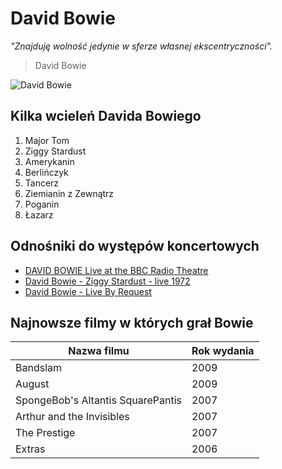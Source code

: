 # David Bowie

_"Znajduję wolność jedynie w sferze własnej ekscentryczności"._
>David Bowie

![David Bowie](https://s-media-cache-ak0.pinimg.com/736x/1a/97/a0/1a97a03261d43bde728398f8a1389cf8.jpg)

## Kilka wcieleń Davida Bowiego
1. Major Tom
1. Ziggy Stardust
1. Amerykanin
1. Berlińczyk
1. Tancerz
1. Ziemianin z Zewnątrz
1. Poganin
1. Łazarz

## Odnośniki do występów koncertowych
* [DAVID BOWIE Live at the BBC Radio Theatre](https://www.youtube.com/watch?v=TacjMOv6Xwo)
* [David Bowie - Ziggy Stardust - live 1972](https://www.youtube.com/watch?v=3qrOvBuWJ-c)
* [David Bowie - Live By Request](https://www.youtube.com/watch?v=eQq4FH81jd0)

## Najnowsze filmy w których grał Bowie
Nazwa filmu|Rok wydania
-----------|-----------
Bandslam|2009
August|2009
SpongeBob's Altantis SquarePantis|2007
Arthur and the Invisibles|2007
The Prestige|2007
Extras|2006
